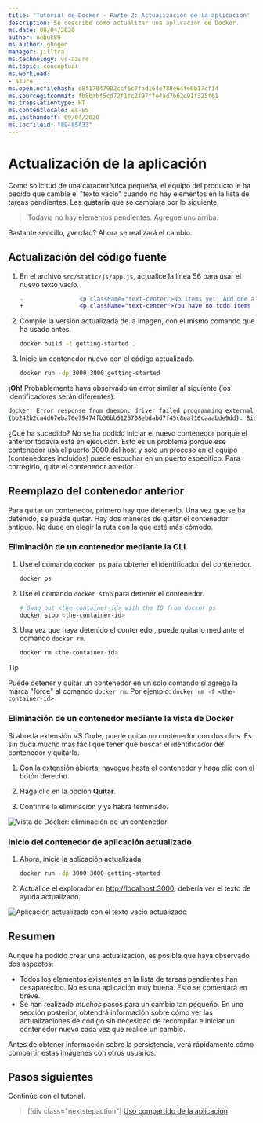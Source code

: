 ```yaml
---
title: 'Tutorial de Docker - Parte 2: Actualización de la aplicación'
description: Se describe cómo actualizar una aplicación de Docker.
ms.date: 08/04/2020
author: nebuk89
ms.author: ghogen
manager: jillfra
ms.technology: vs-azure
ms.topic: conceptual
ms.workload:
- azure
ms.openlocfilehash: e8f17047902ccf6c7fad164e788e64fe0b17cf14
ms.sourcegitcommit: fb8babf5cd72f1fc2f97ffe4ad7b62d91f325f61
ms.translationtype: HT
ms.contentlocale: es-ES
ms.lasthandoff: 09/04/2020
ms.locfileid: "89485433"
---
```

# <a name="update-the-app"></a>Actualización de la aplicación

Como solicitud de una característica pequeña, el equipo del producto le ha pedido que cambie el "texto vacío" cuando no hay elementos en la lista de tareas pendientes. Les gustaría que se cambiara por lo siguiente:

> Todavía no hay elementos pendientes. Agregue uno arriba.

Bastante sencillo, ¿verdad? Ahora se realizará el cambio.

## <a name="update-the-source-code"></a>Actualización del código fuente

1. En el archivo `src/static/js/app.js`, actualice la línea 56 para usar el nuevo texto vacío.

    ```diff
    -                <p className="text-center">No items yet! Add one above!</p>
    +                <p className="text-center">You have no todo items yet! Add one above!</p>
    ```

1. Compile la versión actualizada de la imagen, con el mismo comando que ha usado antes.

    ```bash
    docker build -t getting-started .
    ```

1. Inicie un contenedor nuevo con el código actualizado.

    ```bash
    docker run -dp 3000:3000 getting-started
    ```

**¡Oh!** Probablemente haya observado un error similar al siguiente (los identificadores serán diferentes):

```bash
docker: Error response from daemon: driver failed programming external connectivity on endpoint laughing_burnell 
(bb242b2ca4d67eba76e79474fb36bb5125708ebdabd7f45c8eaf16caaabde9dd): Bind for 0.0.0.0:3000 failed: port is already allocated.
```

¿Qué ha sucedido? No se ha podido iniciar el nuevo contenedor porque el anterior todavía está en ejecución. Esto es un problema porque ese contenedor usa el puerto 3000 del host y solo un proceso en el equipo (contenedores incluidos) puede escuchar en un puerto específico. Para corregirlo, quite el contenedor anterior.

## <a name="replace-the-old-container"></a>Reemplazo del contenedor anterior

Para quitar un contenedor, primero hay que detenerlo. Una vez que se ha detenido, se puede quitar. Hay dos maneras de quitar el contenedor antiguo. No dude en elegir la ruta con la que esté más cómodo.

### <a name="remove-a-container-using-the-cli"></a>Eliminación de un contenedor mediante la CLI

1. Use el comando `docker ps` para obtener el identificador del contenedor.

    ```bash
    docker ps
    ```

1. Use el comando `docker stop` para detener el contenedor.

    ```bash
    # Swap out <the-container-id> with the ID from docker ps
    docker stop <the-container-id>
    ```

1. Una vez que haya detenido el contenedor, puede quitarlo mediante el comando `docker rm`.

    ```bash
    docker rm <the-container-id>
    ```

> [!TIP]
> Puede detener y quitar un contenedor en un solo comando si agrega la marca "force" al comando `docker rm`. Por ejemplo: `docker rm -f <the-container-id>`

### <a name="remove-a-container-using-the-docker-view"></a>Eliminación de un contenedor mediante la vista de Docker

Si abre la extensión VS Code, puede quitar un contenedor con dos clics. Es sin duda mucho más fácil que tener que buscar el identificador del contenedor y quitarlo.

1. Con la extensión abierta, navegue hasta el contenedor y haga clic con el botón derecho.

1. Haga clic en la opción **Quitar**.

1. Confirme la eliminación y ya habrá terminado.

![Vista de Docker: eliminación de un contenedor](media/vs-removing-container.png)

### <a name="start-the-updated-app-container"></a>Inicio del contenedor de aplicación actualizado

1. Ahora, inicie la aplicación actualizada.

    ```bash
    docker run -dp 3000:3000 getting-started
    ```

1. Actualice el explorador en [http://localhost:3000](http://localhost:3000); debería ver el texto de ayuda actualizado.

![Aplicación actualizada con el texto vacío actualizado](media/todo-list-updated-empty-text.png)

## <a name="recap"></a>Resumen

Aunque ha podido crear una actualización, es posible que haya observado dos aspectos:

- Todos los elementos existentes en la lista de tareas pendientes han desaparecido. No es una aplicación muy buena. Esto se comentará en breve.
- Se han realizado *muchos* pasos para un cambio tan pequeño. En una sección posterior, obtendrá información sobre cómo ver las actualizaciones de código sin necesidad de recompilar e iniciar un contenedor nuevo cada vez que realice un cambio.

Antes de obtener información sobre la persistencia, verá rápidamente cómo compartir estas imágenes con otros usuarios.

## <a name="next-steps"></a>Pasos siguientes

Continúe con el tutorial.

> [!div class="nextstepaction"]
> [Uso compartido de la aplicación](share-your-app.md)

